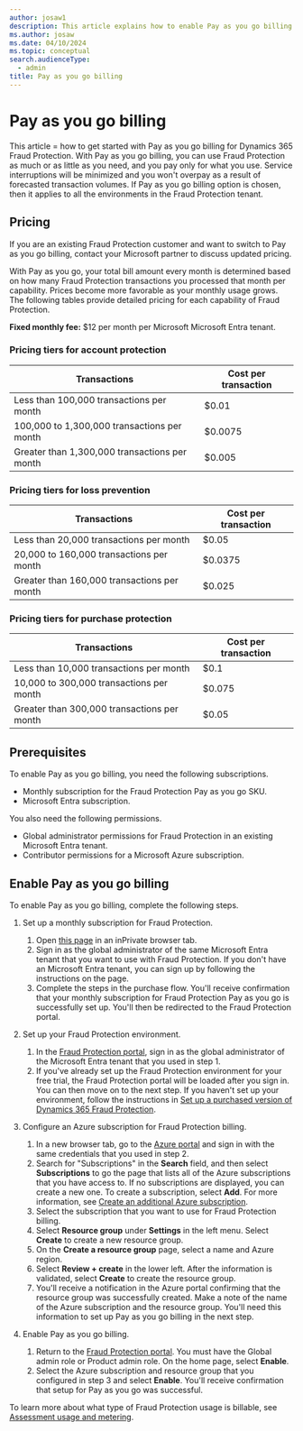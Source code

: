 ```yaml
---
author: josaw1
description: This article explains how to enable Pay as you go billing for Microsoft Dynamics 365 Fraud Protection.
ms.author: josaw
ms.date: 04/10/2024
ms.topic: conceptual
search.audienceType:
  - admin
title: Pay as you go billing
---
```


# Pay as you go billing

This article = how to get started with Pay as you go billing for Dynamics 365 Fraud Protection. With Pay as you go billing, you can use Fraud Protection as much or as little as you need, and you pay only for what you use. Service interruptions will be minimized and you won't overpay as a result of forecasted transaction volumes. If Pay as you go billing option is chosen, then it applies to all the environments in the Fraud Protection tenant.

## Pricing

If you are an existing Fraud Protection customer and want to switch to Pay as you go billing, contact your Microsoft partner to discuss updated pricing.

With Pay as you go, your total bill amount every month is determined based on how many Fraud Protection transactions you processed that month per capability. Prices become more favorable as your monthly usage grows. The following tables provide detailed pricing for each capability of Fraud Protection.

**Fixed monthly fee:** $12 per month per Microsoft Microsoft Entra tenant.

### Pricing tiers for account protection

| Transactions | Cost per transaction |
|-----------------------------|--------------------------------------------------|
| Less than 100,000 transactions per month | $0.01  |
| 100,000 to 1,300,000 transactions per month | $0.0075 |
| Greater than 1,300,000 transactions per month | $0.005  |

### Pricing tiers for loss prevention

| Transactions | Cost per transaction |
|-----------------------------|--------------------------------------------------|
| Less than 20,000 transactions per month | $0.05 |
| 20,000 to 160,000 transactions per month | $0.0375 |
| Greater than 160,000 transactions per month | $0.025 |

### Pricing tiers for purchase protection

| Transactions | Cost per transaction|
|-----------------------------|--------------------------------------------------|
| Less than 10,000 transactions per month | $0.1  |
| 10,000 to 300,000 transactions per month | $0.075  |
| Greater than 300,000 transactions per month | $0.05  |

## Prerequisites

To enable Pay as you go billing, you need the following subscriptions. 

- Monthly subscription for the Fraud Protection Pay as you go SKU.
- Microsoft Entra subscription.

You also need the following permissions.

- Global administrator permissions for Fraud Protection in an existing Microsoft Entra tenant.
- Contributor permissions for a Microsoft Azure subscription.

## Enable Pay as you go billing

To enable Pay as you go billing, complete the following steps.

1. Set up a monthly subscription for Fraud Protection.

    1. Open [this page](https://signup.microsoft.com/get-started/signup?products=3cec0759-69e5-4cc4-940c-0760556f4b80) in an inPrivate browser tab.
    1. Sign in as the global administrator of the same Microsoft Entra tenant that you want to use with Fraud Protection. If you don't have an Microsoft Entra tenant, you can sign up by following the instructions on the page.
    1. Complete the steps in the purchase flow. You'll receive confirmation that your monthly subscription for Fraud Protection Pay as you go is successfully set up. You'll then be redirected to the Fraud Protection portal. 

2. Set up your Fraud Protection environment.

    1. In the [Fraud Protection portal](https://dfp.microsoft.com/), sign in as the global administrator of the Microsoft Entra tenant that you used in step 1.
    1. If you've already set up the Fraud Protection environment for your free trial, the Fraud Protection portal will be loaded after you sign in. You can then move on to the next step. If you haven't set up your environment, follow the instructions in [Set up a purchased version of Dynamics 365 Fraud Protection](promocode-set-up-dfp-purchased-version.md#complete-the-setup-process).

3. Configure an Azure subscription for Fraud Protection billing.

    1. In a new browser tab, go to the [Azure portal](https://portal.azure.com/) and sign in with the same credentials that you used in step 2. 
    1. Search for "Subscriptions" in the **Search** field, and then select **Subscriptions** to go the page that lists all of the Azure subscriptions that you have access to. If no subscriptions are displayed, you can create a new one. To create a subscription, select **Add**. For more information, see [Create an additional Azure subscription](/azure/cost-management-billing/manage/create-subscription).
    1. Select the subscription that you want to use for Fraud Protection billing.
    1. Select **Resource group** under **Settings** in the left menu. Select **Create** to create a new resource group.
    1. On the **Create a resource group** page, select a name and Azure region.
    1. Select **Review + create** in the lower left. After the information is validated, select **Create** to create the resource group. 
    1. You'll receive a notification in the Azure portal confirming that the resource group was successfully created. Make a note of the name of the Azure subscription and the resource group. You'll need this information to set up Pay as you go billing in the next step. 

4. Enable Pay as you go billing.

    1. Return to the [Fraud Protection portal](https://dfp.microsoft.com/). You must have the Global admin role or Product admin role. On the home page, select **Enable**.
    1. Select the Azure subscription and resource group that you configured in step 3 and select **Enable**. You'll receive confirmation that setup for Pay as you go was successful. 

To learn more about what type of Fraud Protection usage is billable, see [Assessment usage and metering](metering.md).
